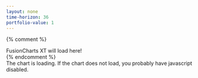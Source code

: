 ```yaml
---
layout: none
time-horizon: 36
portfolio-value: 1  
---
```

<html>
<head>
	<title>My first chart using FusionCharts Suite XT</title>
	<script type="text/javascript" src="https://cdn.fusioncharts.com/fusioncharts/latest/fusioncharts.js"></script>
	<script type="text/javascript" src="https://cdn.fusioncharts.com/fusioncharts/latest/themes/fusioncharts.theme.fusion.js"></script>
	<script type="text/javascript">

	</script>
	</head>
	<body>

<h2 id="title"></h2>


<div id="number"></div>
<div id="Array"></div>
<div id="Object"></div>



<script>
var returnArray = [

  {% for return in site.data.returns %}{{ return.Return }}, {% endfor %}

];

var monthArray = [

  {% for return in site.data.returns %}{{ return.Month }}, {% endfor %}

];

var yearArray = [

  {% for return in site.data.returns %}{{ return.Year }}, {% endfor %}

];

var length = returnArray.length - {{ page.time-horizon }};
var startMonth = Math.floor(Math.random() * length);
var endMonth = startMonth + {{ page.time-horizon }};
var month = monthArray[startMonth];
var year = yearArray[startMonth];
console.log(length);
console.log(startMonth);
console.log(endMonth);
const portfolioValue = [{{ page.portfolio-value }}];
const portfolioValueA = [{{ page.portfolio-value }}];
const portfolioValueB = [{{ page.portfolio-value }}];
const portfolioValueC = [{{ page.portfolio-value }}];
const portfolioValueD = [{{ page.portfolio-value }}];
const portfolioValueE = [{{ page.portfolio-value }}];
const portfolioValueF = [{{ page.portfolio-value }}];
const portfolioValueG = [{{ page.portfolio-value }}];
const portfolioValueH = [{{ page.portfolio-value }}];
const portfolioValueI = [{{ page.portfolio-value }}];
const portfolioValueJ = [{{ page.portfolio-value }}];
var randomNumbers = [];
var timeHorizon = {{ page.time-horizon }};
var caption = "{{ page.time-horizon }} Month Stock Market Returns Starting in " + month + "-" + year;


function market(){
  document.getElementById("title").innerHTML = startMonth + " Year: " + year + " Month: " + month;


  var counter;
  var counterMax = timeHorizon * 10;
  for (counter = 0; counter < counterMax; counter++) {
    randomNumbers[counter] = Math.random() * 2;
  }

  var text = "";
  value = {{ page.portfolio-value }} ;
  var i;
  var p = 1;
  for (i = startMonth; i < endMonth; i++) {
    text += returnArray[i] + " " + value + "<br>";
    value = value * (1 + returnArray[i]);
    value = value.toFixed(2);
    portfolioValue[p] = value;
    if (randomNumbers[p-1] < 1) {
      portfolioValueA[p] = (portfolioValueA[p-1]*(1 + returnArray[i])).toFixed(2);
      } else {
      portfolioValueA[p] = (portfolioValueA[p-1]*(1 - returnArray[i])).toFixed(2);
      }
      if (randomNumbers[p + timeHorizon - 1] < 1) {
        portfolioValueB[p] = (portfolioValueB[p-1]*(1 + returnArray[i])).toFixed(2);
        } else {
        portfolioValueB[p] = (portfolioValueB[p-1]*(1 - returnArray[i])).toFixed(2);
        }
        if (randomNumbers[p + (timeHorizon * 2) - 1] < 1) {
          portfolioValueC[p] = (portfolioValueC[p-1]*(1 + returnArray[i])).toFixed(2);
          } else {
          portfolioValueC[p] = (portfolioValueC[p-1]*(1 - returnArray[i])).toFixed(2);
          }
          if (randomNumbers[p + (timeHorizon * 3) - 1] < 1) {
            portfolioValueD[p] = (portfolioValueD[p-1]*(1 + returnArray[i])).toFixed(2);
            } else {
            portfolioValueD[p] = (portfolioValueD[p-1]*(1 - returnArray[i])).toFixed(2);
            }
            if (randomNumbers[p + (timeHorizon * 4) - 1] < 1) {
              portfolioValueE[p] = (portfolioValueE[p-1]*(1 + returnArray[i])).toFixed(2);
              } else {
              portfolioValueE[p] = (portfolioValueE[p-1]*(1 - returnArray[i])).toFixed(2);
              }

              if (randomNumbers[p + (timeHorizon * 5) - 1] < 1) {
                portfolioValueF[p] = (portfolioValueF[p-1]*(1 + returnArray[i])).toFixed(2);
                } else {
                portfolioValueF[p] = (portfolioValueF[p-1]*(1 - returnArray[i])).toFixed(2);
                }

                if (randomNumbers[p + (timeHorizon * 6) - 1] < 1) {
                  portfolioValueG[p] = (portfolioValueG[p-1]*(1 + returnArray[i])).toFixed(2);
                  } else {
                  portfolioValueG[p] = (portfolioValueG[p-1]*(1 - returnArray[i])).toFixed(2);
                  }
                  if (randomNumbers[p + (timeHorizon * 7) - 1] < 1) {
                    portfolioValueH[p] = (portfolioValueH[p-1]*(1 + returnArray[i])).toFixed(2);
                    } else {
                    portfolioValueH[p] = (portfolioValueH[p-1]*(1 - returnArray[i])).toFixed(2);
                    }

                    if (randomNumbers[p + (timeHorizon * 8) - 1] < 1) {
                      portfolioValueI[p] = (portfolioValueI[p-1]*(1 + returnArray[i])).toFixed(2);
                      } else {
                      portfolioValueI[p] = (portfolioValueI[p-1]*(1 - returnArray[i])).toFixed(2);
                      }

                      if (randomNumbers[p + (timeHorizon * 9) - 1] < 1) {
                        portfolioValueJ[p] = (portfolioValueJ[p-1]*(1 + returnArray[i])).toFixed(2);
                        } else {
                        portfolioValueJ[p] = (portfolioValueJ[p-1]*(1 - returnArray[i])).toFixed(2);
                        }
    p= p + 1;

  }

{% comment %}
  document.getElementById("number").innerHTML = text;
  document.getElementById("Array").innerHTML = portfolioValue + "XXX" + portfolioValueA[10];
  {% endcomment %}

  FusionCharts.ready(function(){
    var chartObj = new FusionCharts({
  type: 'line',
  renderAt: 'chart-container',
  width: '680',
  height: '390',
  dataFormat: 'json',
  dataSource: {
      "chart": {
          "theme": "fusion",
          "caption": "Total footfall in Bakersfield Central",
          "subCaption": "Last week",
          "xAxisName": "Day",
          "yAxisName": "No. of Visitors",
          "lineThickness": "2"
      },
      "data": [

      {% for counter in (0..page.time-horizon) %}
      {
          "label": "{{ counter }}",
          "value": portfolioValue[{{ counter }}]
      },

      {% endfor %}





      ],

  }
  });
    chartObj.render();
  });
  FusionCharts.ready(function() {
    var visitChart = new FusionCharts({
      type: 'msline',
      renderAt: 'chart-container2',
      width: '700',
      height: '400',
      dataFormat: 'json',
      dataSource: {
        "chart": {
          "theme": "fusion",
          "caption": caption,
          "subCaption": "Using Random Portfolio Positions vs. the Market",
          "xAxisName": "Month",
          "lineThickness": "1",
          "anchorAlpha": "0"
        },
        "categories": [{
          "category": [
          {% for counter in (0..page.time-horizon) %}
          {
              "label": "{{ counter }}"
          },

          {% endfor %}

          ]
        }],
        "dataset": [{
            "seriesname": "Market Return",
            "data": [

            {% for counter in (0..page.time-horizon) %}
            {
                "value": portfolioValue[{{ counter }}],
                "dashed": "5",
                "color": "#000000"
            },

            {% endfor %}



            ]
          },
          {
            "seriesname": "Portfolio A",
            "data": [
            {% for counter in (0..page.time-horizon) %}
            {
                "value": portfolioValueA[{{ counter }}]
            },

            {% endfor %}
            ]
          },
          {
            "seriesname": "Portfolio B",
            "data": [
            {% for counter in (0..page.time-horizon) %}
            {
                "value": portfolioValueB[{{ counter }}]
            },

            {% endfor %}
            ]
          },

          {
            "seriesname": "Portfolio C",
            "data": [
            {% for counter in (0..page.time-horizon) %}
            {
                "value": portfolioValueC[{{ counter }}]
            },

            {% endfor %}
            ]
          },

          {
            "seriesname": "Portfolio D",
            "data": [
            {% for counter in (0..page.time-horizon) %}
            {
                "value": portfolioValueD[{{ counter }}]
            },

            {% endfor %}
            ]

          },

          {
            "seriesname": "Portfolio E",
            "data": [
            {% for counter in (0..page.time-horizon) %}
            {
                "value": portfolioValueE[{{ counter }}]
            },

            {% endfor %}
            ]

          },

          {
            "seriesname": "Portfolio F",
            "data": [
            {% for counter in (0..page.time-horizon) %}
            {
                "value": portfolioValueF[{{ counter }}]
            },

            {% endfor %}
            ]

          },

          {
            "seriesname": "Portfolio G",
            "data": [
            {% for counter in (0..page.time-horizon) %}
            {
                "value": portfolioValueG[{{ counter }}]
            },

            {% endfor %}
            ]

          },

          {
            "seriesname": "Portfolio H",
            "data": [
            {% for counter in (0..page.time-horizon) %}
            {
                "value": portfolioValueH[{{ counter }}]
            },

            {% endfor %}
            ]

          },

          {
            "seriesname": "Portfolio I",
            "data": [
            {% for counter in (0..page.time-horizon) %}
            {
                "value": portfolioValueI[{{ counter }}]
            },

            {% endfor %}
            ]

          },

          {
            "seriesname": "Portfolio J",
            "data": [
            {% for counter in (0..page.time-horizon) %}
            {
                "value": portfolioValueJ[{{ counter }}]
            },

            {% endfor %}
            ]

          },
        ],

      }
    }).render();
  });

}





market();





</script>

{% comment %}
<div id="chart-container">FusionCharts XT will load here!</div>
{% endcomment %}

<div id="chart-container2">The chart is loading. If the chart does not load, you probably have javascript disabled.</div>
	</body>
</html>
